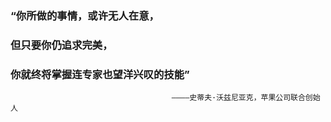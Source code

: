 ### “你所做的事情，或许无人在意，
### 但只要你仍追求完美，
### 你就终将掌握连专家也望洋兴叹的技能”
                                        ————史蒂夫·沃兹尼亚克，苹果公司联合创始人

<!--
**HappyLeeCode/HappyLeeCode** is a ✨ _special_ ✨ repository because its `README.md` (this file) appears on your GitHub profile.

Here are some ideas to get you started:

- 🔭 I’m currently working on ...
- 🌱 I’m currently learning ...
- 👯 I’m looking to collaborate on ...
- 🤔 I’m looking for help with ...
- 💬 Ask me about ...
- 📫 How to reach me: ...
- 😄 Pronouns: ...
- ⚡ Fun fact: ...
-->
